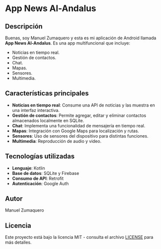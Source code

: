 # App News Al-Andalus

## Descripción

Buenas, soy Manuel Zumaquero y esta es mi aplicación de Android llamada **App News Al-Andalus**. Es una app multifuncional que incluye:

- Noticias en tiempo real.
- Gestión de contactos.
- Chat.
- Mapas.
- Sensores.
- Multimedia.

## Características principales

- **Noticias en tiempo real**: Consume una API de noticias y las muestra en una interfaz interactiva.
- **Gestión de contactos**: Permite agregar, editar y eliminar contactos almacenados localmente en SQLite.
- **Chat**: Implementa una funcionalidad de mensajería en tiempo real.
- **Mapas**: Integración con Google Maps para localización y rutas.
- **Sensores**: Uso de sensores del dispositivo para distintas funciones.
- **Multimedia**: Reproducción de audio y video.

## Tecnologías utilizadas

- **Lenguaje**: Kotlin
- **Base de datos**: SQLite y Firebase
- **Consumo de API**: Retrofit
- **Autenticación**: Google Auth

## Autor

Manuel Zumaquero

## Licencia

Este proyecto está bajo la licencia MIT - consulta el archivo [LICENSE](LICENSE) para más detalles.

